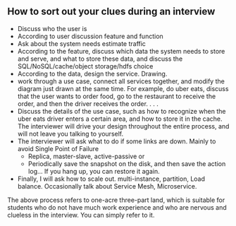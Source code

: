 ## How to sort out your clues during an interview
- Discuss who the user is
- According to user discussion feature and function
- Ask about the system needs estimate traffic
- According to the feature, discuss which data the system needs to store and serve, and what to store these data, and discuss the SQL/NoSQL/cache/object storage/hdfs choice
- According to the data, design the service. Drawing.
- work through a use case, connect all services together, and modify the diagram just drawn at the same time. For example, do uber eats, discuss that the user wants to order food, go to the restaurant to receive the order, and then the driver receives the order. . . .
- Discuss the details of the use case, such as how to recognize when the uber eats driver enters a certain area, and how to store it in the cache. The interviewer will drive your design throughout the entire process, and will not leave you talking to yourself.
- The interviewer will ask what to do if some links are down. Mainly to avoid Single Point of Failure
   - Replica, master-slave, active-passive or
   - Periodically save the snapshot on the disk, and then save the action log... If you hang up, you can restore it again.
- Finally, I will ask how to scale out. multi-instance, partition, Load balance. Occasionally talk about Service Mesh, Microservice.

The above process refers to one-acre three-part land, which is suitable for students who do not have much work experience and who are nervous and clueless in the interview. You can simply refer to it.
